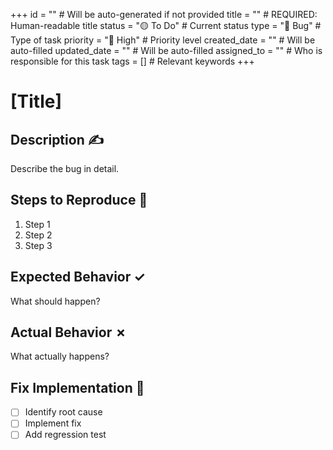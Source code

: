 +++
id = ""               # Will be auto-generated if not provided
title = ""            # REQUIRED: Human-readable title
status = "🟡 To Do"    # Current status
type = "🐞 Bug"        # Type of task
priority = "🔼 High"   # Priority level
created_date = ""     # Will be auto-filled
updated_date = ""     # Will be auto-filled
assigned_to = ""      # Who is responsible for this task
tags = []             # Relevant keywords
+++

# [Title]

## Description ✍️
Describe the bug in detail.

## Steps to Reproduce 🔄
1. Step 1
2. Step 2
3. Step 3

## Expected Behavior ✓
What should happen?

## Actual Behavior ✗
What actually happens?

## Fix Implementation 🔧
- [ ] Identify root cause
- [ ] Implement fix
- [ ] Add regression test

